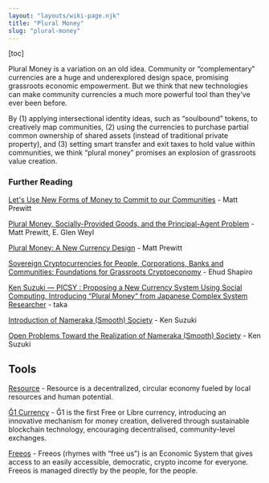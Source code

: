 ```yaml
---
layout: "layouts/wiki-page.njk"
title: "Plural Money"
slug: "plural-money"
---
```

[toc]

Plural Money is a variation on an old idea. Community or “complementary” currencies are a huge and underexplored design space, promising grassroots economic empowerment. But we think that new technologies can make community currencies a much more powerful tool than they’ve ever been before.

By (1) applying intersectional identity ideas, such as “soulbound” tokens, to creatively map communities, (2) using the currencies to purchase partial common ownership of shared assets (instead of traditional private property), and (3) setting smart transfer and exit taxes to hold value within communities, we think “plural money” promises an explosion of grassroots value creation.

### Further Reading

[Let's Use New Forms of Money to Commit to our Communities](/media/blog/lets-use-new-forms-of-money-to-commit-to-our-communities/) - Matt Prewitt

[Plural Money, Socially-Provided Goods, and the Principal-Agent Problem](​/media/blog/plural-money-socially-provided-goods-and-the-principal-agent-problem/) - Matt Prewitt, E. Glen Weyl

[Plural Money: A New Currency Design](/media/blog/plural-money-a-new-currency-design/) - Matt Prewitt

[Sovereign Cryptocurrencies for People, Corporations, Banks and Communities: Foundations for Grassroots Cryptoeconomy](https://arxiv.org/abs/2202.05619) - Ehud Shapiro

[Ken Suzuki — PICSY : Proposing a New Currency System Using Social Computing, Introducing “Plural Money” from Japanese Complex System Researcher](https://medium.com/@tkgshn/ken-suzuki-picsy-proposing-a-new-currency-system-using-social-computing-introducing-plural-771d5d8ebdf6) - taka


[Introduction of Nameraka (Smooth) Society](https://nameteki.kensuzuki.org/english) - Ken Suzuki

[Open Problems Toward the Realization of Nameraka (Smooth) Society](https://docs.google.com/presentation/d/17k9SWtBzgcY6tVGxtuN4OksvJzxkRf44P_4EorOY_0U/edit#slide=id.g2788cb1424e_2_4) - Ken Suzuki

## Tools

[Resource](https://www.resourcenetwork.co/) - Resource is a decentralized, circular economy fueled by local resources and human potential.

[Ğ1 Currency](https://g1currency.org/?PagePrincipale) - Ğ1 is the first Free or Libre currency, introducing an innovative mechanism for money creation, delivered through sustainable blockchain technology, encouraging decentralised, community-level exchanges.

[Freeos](https://www.freeos.io/) - Freeos (rhymes with “free us”) is an Economic System that gives access to an easily accessible, democratic, crypto income for everyone. Freeos is managed directly by the people, for the people.
